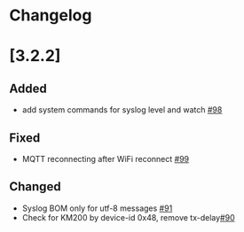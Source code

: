 # Changelog

# [3.2.2]

## Added

- add system commands for syslog level and watch [#98](https://github.com/emsesp/EMS-ESP32/issues/98)

## Fixed

- MQTT reconnecting after WiFi reconnect [#99](https://github.com/emsesp/EMS-ESP32/issues/99)

## Changed

- Syslog BOM only for utf-8 messages [#91](https://github.com/emsesp/EMS-ESP32/issues/91)
- Check for KM200 by device-id 0x48, remove tx-delay[#90](https://github.com/emsesp/EMS-ESP32/issues/90)

